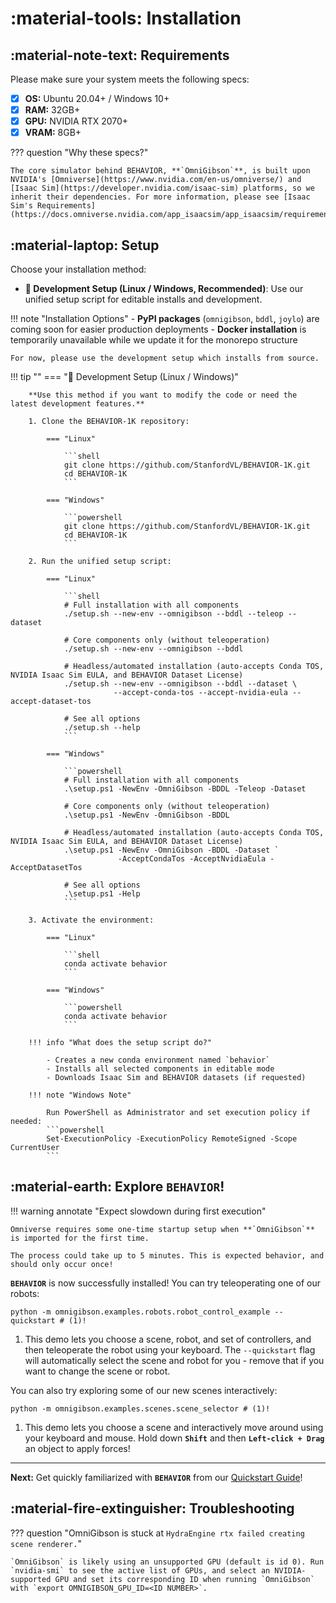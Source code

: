# :material-tools: **Installation**

## :material-note-text: **Requirements**

Please make sure your system meets the following specs:

- [x] **OS:** Ubuntu 20.04+ / Windows 10+
- [x] **RAM:** 32GB+
- [x] **GPU:** NVIDIA RTX 2070+
- [x] **VRAM:** 8GB+

??? question "Why these specs?"
    
    The core simulator behind BEHAVIOR, **`OmniGibson`**, is built upon NVIDIA's [Omniverse](https://www.nvidia.com/en-us/omniverse/) and [Isaac Sim](https://developer.nvidia.com/isaac-sim) platforms, so we inherit their dependencies. For more information, please see [Isaac Sim's Requirements](https://docs.omniverse.nvidia.com/app_isaacsim/app_isaacsim/requirements.html).

## :material-laptop: **Setup**

Choose your installation method:

- **🔧 Development Setup (Linux / Windows, Recommended)**: Use our unified setup script for editable installs and development.
<!-- - **🐳 Docker Install (Linux only)**: Quick setup using our pre-built docker image. -->

!!! note "Installation Options"
    - **PyPI packages** (`omnigibson`, `bddl`, `joylo`) are coming soon for easier production deployments
    - **Docker installation** is temporarily unavailable while we update it for the monorepo structure
    
    For now, please use the development setup which installs from source.

!!! tip ""
    === "🔧 Development Setup (Linux / Windows)"

        **Use this method if you want to modify the code or need the latest development features.**

        1. Clone the BEHAVIOR-1K repository:

            === "Linux"

                ```shell
                git clone https://github.com/StanfordVL/BEHAVIOR-1K.git
                cd BEHAVIOR-1K
                ```

            === "Windows"

                ```powershell
                git clone https://github.com/StanfordVL/BEHAVIOR-1K.git
                cd BEHAVIOR-1K
                ```

        2. Run the unified setup script:

            === "Linux"

                ```shell
                # Full installation with all components
                ./setup.sh --new-env --omnigibson --bddl --teleop --dataset

                # Core components only (without teleoperation)
                ./setup.sh --new-env --omnigibson --bddl

                # Headless/automated installation (auto-accepts Conda TOS, NVIDIA Isaac Sim EULA, and BEHAVIOR Dataset License)
                ./setup.sh --new-env --omnigibson --bddl --dataset \
                           --accept-conda-tos --accept-nvidia-eula --accept-dataset-tos

                # See all options
                ./setup.sh --help
                ```

            === "Windows"

                ```powershell
                # Full installation with all components
                .\setup.ps1 -NewEnv -OmniGibson -BDDL -Teleop -Dataset

                # Core components only (without teleoperation)
                .\setup.ps1 -NewEnv -OmniGibson -BDDL

                # Headless/automated installation (auto-accepts Conda TOS, NVIDIA Isaac Sim EULA, and BEHAVIOR Dataset License)
                .\setup.ps1 -NewEnv -OmniGibson -BDDL -Dataset `
                            -AcceptCondaTos -AcceptNvidiaEula -AcceptDatasetTos

                # See all options
                .\setup.ps1 -Help
                ```

        3. Activate the environment:

            === "Linux"

                ```shell
                conda activate behavior
                ```

            === "Windows"

                ```powershell
                conda activate behavior
                ```

        !!! info "What does the setup script do?"
            
            - Creates a new conda environment named `behavior`
            - Installs all selected components in editable mode
            - Downloads Isaac Sim and BEHAVIOR datasets (if requested)

        !!! note "Windows Note"
            
            Run PowerShell as Administrator and set execution policy if needed:
            ```powershell
            Set-ExecutionPolicy -ExecutionPolicy RemoteSigned -Scope CurrentUser
            ```
<!--
    === "🐳 Install with Docker (Linux only)"

        Install **`OmniGibson`** with Docker is supported for **🐧 Linux** only.

        ??? info "Need to install docker or NVIDIA docker?"
            
            ```{.shell .annotate}
            # Install docker
            curl https://get.docker.com | sh && sudo systemctl --now enable docker

            # Install nvidia-docker runtime
            distribution=$(. /etc/os-release;echo $ID$VERSION_ID) \
                && curl -fsSL https://nvidia.github.io/libnvidia-container/gpgkey | \
                sudo gpg --dearmor -o /usr/share/keyrings/nvidia-container-toolkit-keyring.gpg \
                && curl -s -L https://nvidia.github.io/libnvidia-container/$distribution/libnvidia-container.list | \
                sed 's#deb https://#deb [signed-by=/usr/share/keyrings/nvidia-container-toolkit-keyring.gpg] https://#g' | \
                sudo tee /etc/apt/sources.list.d/nvidia-container-toolkit.list
            sudo apt-get update
            sudo apt-get install -y nvidia-docker2 # install
            sudo systemctl restart docker # restart docker engine
            ```

        1. Install our docker launching scripts:
            ```shell
            curl -LJO https://raw.githubusercontent.com/StanfordVL/OmniGibson/main/docker/run_docker.sh
            chmod a+x run_docker.sh
            ```

            ??? question annotate "What is being installed?"

                Our docker image automatically ships with a pre-configured conda virtual environment named `omnigibson` with Isaac Sim and **`OmniGibson`** pre-installed. Upon running the first time, our scene and object assets will automatically be downloaded as well.

        2. Then, simply launch the shell script:

            === "Headless"

                ```{.shell .annotate}
                sudo ./run_docker.sh -h <ABS_DATA_PATH> # (1)!
                ```

                1.  `<ABS_DATA_PATH>` specifies the **absolute** path data will be stored on your machine (if no `<ABS_DATA_PATH>` is specified, it defaults to `./omnigibson_data`). This needs to be called each time the docker container is run!


            === "GUI"

                ```{.shell .annotate}
                sudo ./run_docker.sh <ABS_DATA_PATH> # (1)!
                ```

                1.  `<ABS_DATA_PATH>` specifies the **absolute** path data will be stored on your machine (if no `<ABS_DATA_PATH>` is specified, it defaults to `./omnigibson_data`). This needs to be called each time the docker container is run!

            
            ??? warning annotate "Are you using NFS or AFS?"

                Docker containers are unable to access NFS or AFS drives, so if `run_docker.sh` are located on an NFS / AFS partition, please set `<DATA_PATH>` to an alternative data directory located on a non-NFS / AFS partition.
-->


## :material-earth: **Explore `BEHAVIOR`!**

!!! warning annotate "Expect slowdown during first execution"

    Omniverse requires some one-time startup setup when **`OmniGibson`** is imported for the first time.
    
    The process could take up to 5 minutes. This is expected behavior, and should only occur once!

**`BEHAVIOR`** is now successfully installed! You can try teleoperating one of our robots:

```{.shell .annotate}
python -m omnigibson.examples.robots.robot_control_example --quickstart # (1)!
```

1. This demo lets you choose a scene, robot, and set of controllers, and then teleoperate the robot using your keyboard.
    The `--quickstart` flag will automatically select the scene and robot for you - remove that if you want to change
    the scene or robot.


You can also try exploring some of our new scenes interactively:

```{.shell .annotate}
python -m omnigibson.examples.scenes.scene_selector # (1)!
```

1. This demo lets you choose a scene and interactively move around using your keyboard and mouse. Hold down **`Shift`** and then **`Left-click + Drag`** an object to apply forces!

***

**Next:** Get quickly familiarized with **`BEHAVIOR`** from our [Quickstart Guide](./quickstart.md)!


## :material-fire-extinguisher: **Troubleshooting**

??? question "OmniGibson is stuck at `HydraEngine rtx failed creating scene renderer.`"

    `OmniGibson` is likely using an unsupported GPU (default is id 0). Run `nvidia-smi` to see the active list of GPUs, and select an NVIDIA-supported GPU and set its corresponding ID when running `OmniGibson` with `export OMNIGIBSON_GPU_ID=<ID NUMBER>`.
